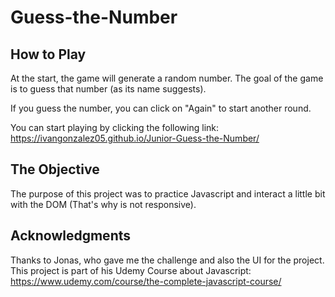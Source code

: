 # Guess-the-Number

## How to Play
At the start, the game will generate a random number. The goal of the game
is to guess that number (as its name suggests).

If you guess the number, you can click on "Again" to start another round.

You can start playing by clicking the following link: https://ivangonzalez05.github.io/Junior-Guess-the-Number/

## The Objective
The purpose of this project was to practice Javascript and interact a little bit with the DOM (That's why is not responsive).

## Acknowledgments
Thanks to Jonas, who gave me the challenge and also the UI for the project.
This project is part of his Udemy Course about Javascript: https://www.udemy.com/course/the-complete-javascript-course/
